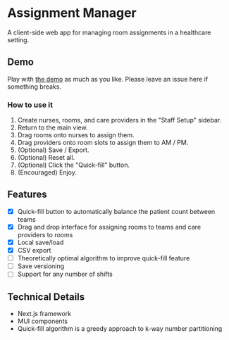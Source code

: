 # Assignment Manager
A client-side web app for managing room assignments in a healthcare setting.

## Demo
Play with [the demo](https://breakdown-builder-de4f8e84a9f8.herokuapp.com/) as much as you like. Please leave an issue here if something breaks.

### How to use it
1. Create nurses, rooms, and care providers in the "Staff Setup" sidebar.
2. Return to the main view.
3. Drag rooms onto nurses to assign them.
4. Drag providers onto room slots to assign them to AM / PM.
5. (Optional) Save / Export.
6. (Optional) Reset all.
7. (Optional) Click the "Quick-fill" button.
8. (Encouraged) Enjoy.

## Features
- [x] Quick-fill button to automatically balance the patient count between teams
- [x] Drag and drop interface for assigning rooms to teams and care providers to rooms
- [x] Local save/load
- [x] CSV export
- [ ] Theoretically optimal algorithm to improve quick-fill feature
- [ ] Save versioning
- [ ] Support for any number of shifts

## Technical Details
- Next.js framework
- MUI components
- Quick-fill algorithm is a greedy approach to k-way number partitioning
